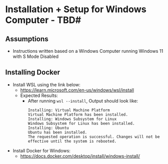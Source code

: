 # Installation + Setup for Windows Computer - TBD#
## Assumptions ##
- Instructions written based on a Windows Computer running Windows 11 with S Mode Disabled

## Installing Docker ##
- Install WSL using the link below:
  - https://learn.microsoft.com/en-us/windows/wsl/install
  - Expected Results:
      - After running `wsl --install`, Output should look like:
        ```
        Installing: Virtual Machine Platform
        Virtual Machine Platform has been installed.
        Installing: Windows Subsystem for Linux
        Windows Subsystem for Linux has been installed.
        Installing: Ubuntu
        Ubuntu has been installed.
        The requested operation is successful. Changes will not be effective until the system is rebooted.
        ```
- Install Docker for Windows:
    - https://docs.docker.com/desktop/install/windows-install/

